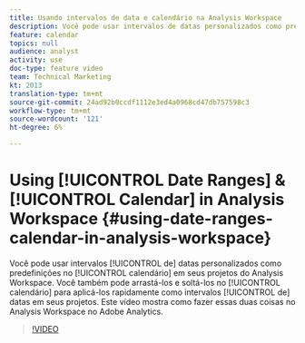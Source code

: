```yaml
---
title: Usando intervalos de data e calendário na Analysis Workspace
description: Você pode usar intervalos de datas personalizados como predefinições no calendário em seus projetos do Analysis Workspace. Você também pode arrastá-los e soltá-los no calendário para aplicá-los rapidamente como intervalos de datas em seus projetos. Este vídeo mostra como fazer essas duas coisas no Analysis Workspace no Adobe Analytics.
feature: calendar
topics: null
audience: analyst
activity: use
doc-type: feature video
team: Technical Marketing
kt: 2013
translation-type: tm+mt
source-git-commit: 24ad92b0ccdf1112e3ed4a0968cd47db757598c3
workflow-type: tm+mt
source-wordcount: '121'
ht-degree: 6%

---
```



# Using [!UICONTROL Date Ranges] &amp; [!UICONTROL Calendar] in Analysis Workspace {#using-date-ranges-calendar-in-analysis-workspace}

Você pode usar intervalos [!UICONTROL de] datas personalizados como predefinições no [!UICONTROL calendário] em seus projetos do Analysis Workspace. Você também pode arrastá-los e soltá-los no [!UICONTROL calendário] para aplicá-los rapidamente como intervalos [!UICONTROL de] datas em seus projetos. Este vídeo mostra como fazer essas duas coisas no Analysis Workspace no Adobe Analytics.

>[!VIDEO](https://video.tv.adobe.com/v/23973/?quality=12)
